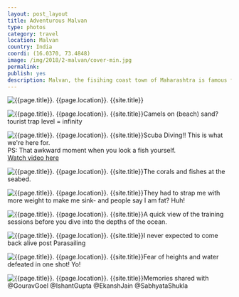 ```yaml
---
layout: post_layout
title: Adventurous Malvan
type: photos
category: travel
location: Malvan
country: India
coordi: (16.0370, 73.4848)
image: /img/2018/2-malvan/cover-min.jpg
permalink:
publish: yes
description: Malvan, the fisihing coast town of Maharashtra is famous for scuba diving and water sports because of its clear waters - making it a perfect weekend getaway.
---
```

<!-- http://compressjpeg.com -->
<!-- http://compressimage.toolur.com/ 1024, 400-->
<p class="center"><img src="{{site.baseurl}}/img/2018/2-malvan/cover.jpg" alt="{{page.title}}. {{page.location}}. {{site.title}}" title="{{page.title}}"></p>

<p class="center"><img src="{{site.baseurl}}/img/2018/2-malvan/1.jpg" alt="{{page.title}}. {{page.location}}. {{site.title}}" title="{{page.title}}">Camels on (beach) sand? tourist trap level = infinity</p>

<p class="center"><img src="{{site.baseurl}}/img/2018/2-malvan/2.jpg" alt="{{page.title}}. {{page.location}}. {{site.title}}" title="{{page.title}}">Scuba Diving!! This is what we're here for.<br>PS: That awkward moment when you look a fish yourself.<br><a href="https://www.instagram.com/p/BfssgUiHtYr/?hl=en&taken-by=goelrohan" target="_blank">Watch video here</a></p>

<p class="center"><img src="{{site.baseurl}}/img/2018/2-malvan/3.1.jpg" alt="{{page.title}}. {{page.location}}. {{site.title}}" title="{{page.title}}">The corals and fishes at the seabed.</p>

<p class="center"><img src="{{site.baseurl}}/img/2018/2-malvan/3.jpg" alt="{{page.title}}. {{page.location}}. {{site.title}}" title="{{page.title}}">They had to strap me with more weight to make me sink- and people say I am fat? Huh!</p>

<p class="center"><img src="{{site.baseurl}}/img/2018/2-malvan/4.jpg" alt="{{page.title}}. {{page.location}}. {{site.title}}" title="{{page.title}}">A quick view of the training sessions before you dive into the depths of the ocean.</p>

<p class="center"><img src="{{site.baseurl}}/img/2018/2-malvan/5.jpg" alt="{{page.title}}. {{page.location}}. {{site.title}}" title="{{page.title}}">I never expected to come back alive post Parasailing </p>

<p class="center"><img src="{{site.baseurl}}/img/2018/2-malvan/6.jpg" alt="{{page.title}}. {{page.location}}. {{site.title}}" title="{{page.title}}">Fear of heights and water defeated in one shot! Yo!</p>

<p class="center"><img src="{{site.baseurl}}/img/2018/2-malvan/7.jpg" alt="{{page.title}}. {{page.location}}. {{site.title}}" title="{{page.title}}">Memories shared with @GouravGoel @IshantGupta @EkanshJain @SabhyataShukla</p>

